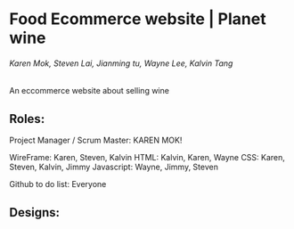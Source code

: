 # Food Ecommerce website | Planet wine 
###### Karen Mok, Steven Lai, Jianming tu, Wayne Lee, Kalvin Tang

An eccommerce website about selling wine

## Roles:
Project Manager / Scrum Master: KAREN MOK!

WireFrame: Karen, Steven, Kalvin
HTML: Kalvin, Karen, Wayne
CSS: Karen, Steven, Kalvin, Jimmy
Javascript: Wayne, Jimmy, Steven

Github to do list: Everyone

## Designs: 




